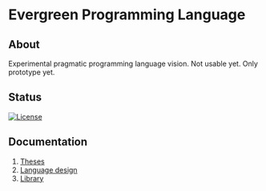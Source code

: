 # Evergreen Programming Language

## About
Experimental pragmatic programming language vision. Not usable yet. Only prototype yet.

## Status
[![License](https://img.shields.io/badge/license-Apache%20License%202.0-blue.svg?style=flat)](https://github.com/sunloving/evergreen-lang/blob/master/LICENSE)

## Documentation
1. [Theses](docs/theses.md)
2. [Language design](docs/language-design.md)
3. [Library](docs/library.md)
